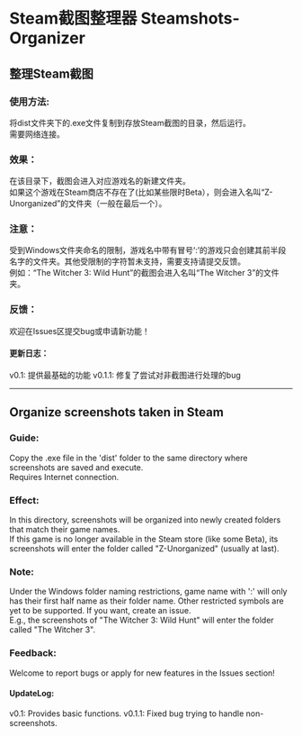 # Steam截图整理器 Steamshots-Organizer
## 整理Steam截图  

### 使用方法:  
将dist文件夹下的.exe文件复制到存放Steam截图的目录，然后运行。  
需要网络连接。

### 效果：
在该目录下，截图会进入对应游戏名的新建文件夹。  
如果这个游戏在Steam商店不存在了(比如某些限时Beta），则会进入名叫“Z-Unorganized”的文件夹（一般在最后一个）。

### 注意：
受到Windows文件夹命名的限制，游戏名中带有冒号‘:’的游戏只会创建其前半段名字的文件夹。其他受限制的字符暂未支持，需要支持请提交反馈。  
例如：“The Witcher 3: Wild Hunt”的截图会进入名叫“The Witcher 3”的文件夹。 

### 反馈：
欢迎在Issues区提交bug或申请新功能！

#### 更新日志：
v0.1: 提供最基础的功能
v0.1.1: 修复了尝试对非截图进行处理的bug

---
## Organize screenshots taken in Steam  

### Guide:
Copy the .exe file in the 'dist' folder to the same directory where screenshots are saved and execute.  
Requires Internet connection.

### Effect:
In this directory, screenshots will be organized into newly created folders that match their game names.  
If this game is no longer available in the Steam store (like some Beta), its screenshots will enter the folder called "Z-Unorganized" (usually at last).

### Note:
Under the Windows folder naming restrictions, game name with ':' will only has their first half name as their folder name. Other restricted symbols are yet to be supported. If you want, create an issue.  
E.g., the screenshots of "The Witcher 3: Wild Hunt" will enter the folder called "The Witcher 3".

### Feedback:
Welcome to report bugs or apply for new features in the Issues section!

#### UpdateLog:
v0.1: Provides basic functions.
v0.1.1: Fixed bug trying to handle non-screenshots.